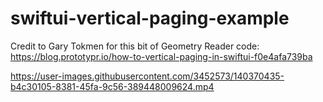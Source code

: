 # swiftui-vertical-paging-example
Credit to Gary Tokmen for this bit of Geometry Reader code: https://blog.prototypr.io/how-to-vertical-paging-in-swiftui-f0e4afa739ba

https://user-images.githubusercontent.com/3452573/140370435-b4c30105-8381-45fa-9c56-389448009624.mp4
